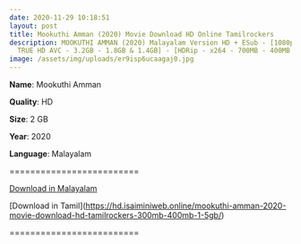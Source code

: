 ```yaml
---
date: 2020-11-29 10:18:51
layout: post
title: Mookuthi Amman (2020) Movie Download HD Online Tamilrockers
description: MOOKUTHI AMMAN (2020) Malayalam Version HD + ESub - [1080p & 720p -
  TRUE HD AVC - 3.2GB - 1.8GB & 1.4GB] - [HDRip - x264 - 700MB - 400MB & 200MB]
image: /assets/img/uploads/er9isp6ucaagaj0.jpg
---
```

**Name**: Mookuthi Amman

**Quality**: HD

**Size**: 2 GB

**Year**: 2020

**Language**: Malayalam

\=========================

[Download in Malayalam](https://drive.unblocked.workers.dev/(%2520Telegram%2520%40isaiminidownload%2520)%2520-%2520MOOKUTHI%2520AMMAN%2520(2020)%2520Malayalam%2520(Org%2520Vers)%2520TRUE%2520WEB-DL%2520-%25201080p%2520-%2520AVC%2520-%2520UNTOUCHED%2520-%2520(DD%2B5.1%2520-%2520192Kbps)%2520-%25201.8GB%2520-%2520ESub.mkv?rootId=0APvS4FUVkGTzUk9PVA)

[](https://drive.unblocked.workers.dev/(%2520Telegram%2520%40isaiminidownload%2520)%2520-%2520MOOKUTHI%2520AMMAN%2520(2020)%2520Malayalam%2520(Org%2520Vers)%2520TRUE%2520WEB-DL%2520-%25201080p%2520-%2520AVC%2520-%2520UNTOUCHED%2520-%2520(DD%2B5.1%2520-%2520192Kbps)%2520-%25201.8GB%2520-%2520ESub.mkv?rootId=0APvS4FUVkGTzUk9PVA)[Download in Tamil](https://hd.isaiminiweb.online/mookuthi-amman-2020-movie-download-hd-tamilrockers-300mb-400mb-1-5gb/)

[](https://hd.isaiminiweb.online/mookuthi-amman-2020-movie-download-hd-tamilrockers-300mb-400mb-1-5gb/)=========================